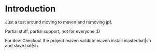 # Introduction

Just a test around moving to maven and removing jpf.

Partial stuff, partial support, not for everyone :D

For dev:
Checkout the project
maven validate
maven install
master.bat|sh and slave.bat|sh